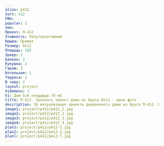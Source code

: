 ```yaml
---
alias: p412
Sort: 412
FBX: 
popular: 1
new: 
Проект: П-412
Этажность: Полутораэтажный
Крыша: Прямая
Размер: 8х12
Площадь: 102
Эркер: 2
Балкон: 2
Кукушка: 2
Гараж: 2
Котельная: 1
Терраса: 1
В чашу: 2
layout: project
hidemenu: 1
h1: Дом 5х9 площадью 79 м2
title: П-412. Заказать проект дома из бруса 8х11 - цена фото
description: 3d визуализация проекта деревянного дома из бруса П-412. Площадь 102 м2, размер 8х11. Вы можете внести любые изменения в проект.
image1: project/p412/p412_1.jpg
image2: project/p412/p412_2.jpg
image3: project/p412/p412_3.jpg
image4: project/p412/p412_4.jpg
plan1: project/p412/p412-1.jpg
plan2: project/p412/p412-2.jpg
planl: project/p412/p412-f.jpg
---
```


